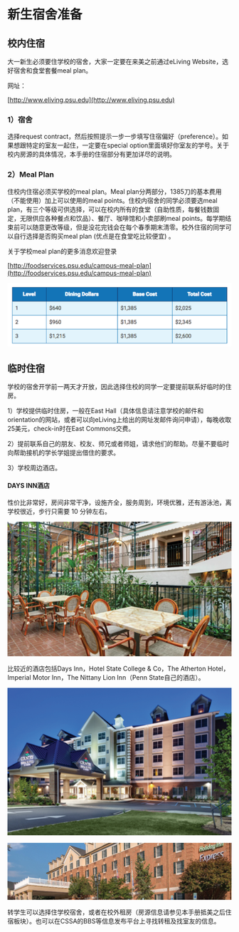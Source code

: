 # 新生宿舍准备

## 校内住宿

大一新生必须要住学校的宿舍，大家一定要在来美之前通过eLiving Website，选好宿舍和食堂套餐meal plan。

网址：

[http://www.eliving.psu.edu](http://www.eliving.psu.edu)

### 1）宿舍

选择request contract，然后按照提示一步一步填写住宿偏好（preference）。如果想跟特定的室友一起住，一定要在special option里面填好你室友的学号。关于校内房源的具体情况，本手册的住宿部分有更加详尽的说明。

### 2）Meal Plan

住校内住宿必须买学校的meal plan。Meal plan分两部分，1385刀的基本费用（不能使用）加上可以使用的meal points。住校内宿舍的同学必须要选meal plan，有三个等级可供选择，可以在校内所有的食堂（自助性质，每餐钱数固定，无限供应各种餐点和饮品）、餐厅、咖啡馆和小卖部刷meal points。每学期结束前可以随意更改等级，但是没花完钱会在每个春季期末清零。校外住宿的同学可以自行选择是否购买meal plan  \(优点是在食堂吃比较便宜\) 。

关于学校meal plan的更多消息欢迎登录

 [http://foodservices.psu.edu/campus-meal-plan](http://foodservices.psu.edu/campus-meal-plan)

![](../.gitbook/assets/image%20%28109%29.png)

## 临时住宿

学校的宿舍开学前一两天才开放，因此选择住校的同学一定要提前联系好临时的住房。

1）学校提供临时住房，一般在East Hall（具体信息请注意学校的邮件和orientation的网站，或者可以向eLiving上给出的网址发邮件询问申请），每晚收取25美元，check-in时在East Commons交费。

2）提前联系自己的朋友、校友、师兄或者师姐，请求他们的帮助。尽量不要临时向帮助接机的学长学姐提出借住的要求。

3）学校周边酒店。

#### DAYS INN酒店

性价比非常好，房间非常干净，设施齐全，服务周到，环境优雅，还有游泳池，离学校很近，步行只需要 10 分钟左右。

![DAYS INN&#x9152;&#x5E97;](../.gitbook/assets/image%20%2852%29.png)

比较近的酒店包括Days Inn，Hotel State College & Co，The Atherton Hotel，Imperial Motor Inn，The Nittany Lion Inn（Penn State自己的酒店）。

![](../.gitbook/assets/image%20%2891%29.png)

![](../.gitbook/assets/image%20%2890%29.png)

转学生可以选择住学校宿舍，或者在校外租房（房源信息请参见本手册抵美之后住宿板块）。也可以在CSSA的BBS等信息发布平台上寻找转租及找室友的信息。


